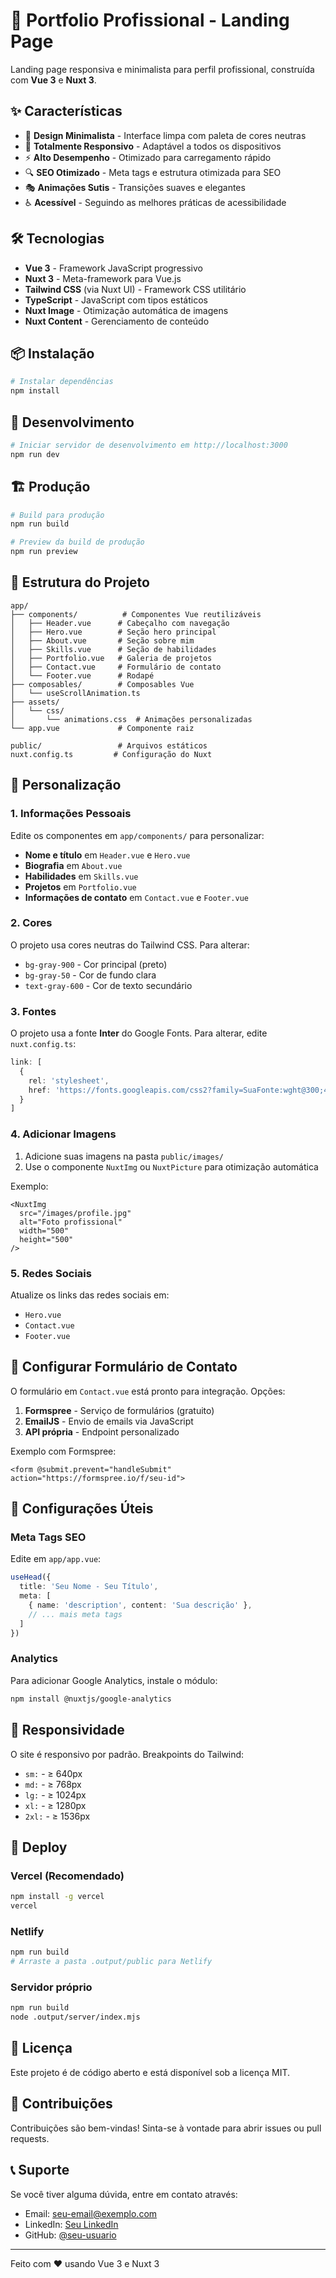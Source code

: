 # 🚀 Portfolio Profissional - Landing Page

Landing page responsiva e minimalista para perfil profissional, construída com **Vue 3** e **Nuxt 3**.

## ✨ Características

- 🎨 **Design Minimalista** - Interface limpa com paleta de cores neutras
- 📱 **Totalmente Responsivo** - Adaptável a todos os dispositivos
- ⚡ **Alto Desempenho** - Otimizado para carregamento rápido
- 🔍 **SEO Otimizado** - Meta tags e estrutura otimizada para SEO
- 🎭 **Animações Sutis** - Transições suaves e elegantes
- ♿ **Acessível** - Seguindo as melhores práticas de acessibilidade

## 🛠️ Tecnologias

- **Vue 3** - Framework JavaScript progressivo
- **Nuxt 3** - Meta-framework para Vue.js
- **Tailwind CSS** (via Nuxt UI) - Framework CSS utilitário
- **TypeScript** - JavaScript com tipos estáticos
- **Nuxt Image** - Otimização automática de imagens
- **Nuxt Content** - Gerenciamento de conteúdo

## 📦 Instalação

```bash
# Instalar dependências
npm install
```

## 🚀 Desenvolvimento

```bash
# Iniciar servidor de desenvolvimento em http://localhost:3000
npm run dev
```

## 🏗️ Produção

```bash
# Build para produção
npm run build

# Preview da build de produção
npm run preview
```

## 📂 Estrutura do Projeto

```
app/
├── components/          # Componentes Vue reutilizáveis
│   ├── Header.vue      # Cabeçalho com navegação
│   ├── Hero.vue        # Seção hero principal
│   ├── About.vue       # Seção sobre mim
│   ├── Skills.vue      # Seção de habilidades
│   ├── Portfolio.vue   # Galeria de projetos
│   ├── Contact.vue     # Formulário de contato
│   └── Footer.vue      # Rodapé
├── composables/        # Composables Vue
│   └── useScrollAnimation.ts
├── assets/
│   └── css/
│       └── animations.css  # Animações personalizadas
└── app.vue             # Componente raiz

public/                 # Arquivos estáticos
nuxt.config.ts         # Configuração do Nuxt
```

## 🎨 Personalização

### 1. Informações Pessoais

Edite os componentes em `app/components/` para personalizar:

- **Nome e título** em `Header.vue` e `Hero.vue`
- **Biografia** em `About.vue`
- **Habilidades** em `Skills.vue`
- **Projetos** em `Portfolio.vue`
- **Informações de contato** em `Contact.vue` e `Footer.vue`

### 2. Cores

O projeto usa cores neutras do Tailwind CSS. Para alterar:

- `bg-gray-900` - Cor principal (preto)
- `bg-gray-50` - Cor de fundo clara
- `text-gray-600` - Cor de texto secundário

### 3. Fontes

O projeto usa a fonte **Inter** do Google Fonts. Para alterar, edite `nuxt.config.ts`:

```typescript
link: [
  { 
    rel: 'stylesheet', 
    href: 'https://fonts.googleapis.com/css2?family=SuaFonte:wght@300;400;500;600;700&display=swap' 
  }
]
```

### 4. Adicionar Imagens

1. Adicione suas imagens na pasta `public/images/`
2. Use o componente `NuxtImg` ou `NuxtPicture` para otimização automática

Exemplo:
```vue
<NuxtImg
  src="/images/profile.jpg"
  alt="Foto profissional"
  width="500"
  height="500"
/>
```

### 5. Redes Sociais

Atualize os links das redes sociais em:
- `Hero.vue`
- `Contact.vue`
- `Footer.vue`

## 📧 Configurar Formulário de Contato

O formulário em `Contact.vue` está pronto para integração. Opções:

1. **Formspree** - Serviço de formulários (gratuito)
2. **EmailJS** - Envio de emails via JavaScript
3. **API própria** - Endpoint personalizado

Exemplo com Formspree:
```vue
<form @submit.prevent="handleSubmit" action="https://formspree.io/f/seu-id">
```

## 🔧 Configurações Úteis

### Meta Tags SEO

Edite em `app/app.vue`:

```typescript
useHead({
  title: 'Seu Nome - Seu Título',
  meta: [
    { name: 'description', content: 'Sua descrição' },
    // ... mais meta tags
  ]
})
```

### Analytics

Para adicionar Google Analytics, instale o módulo:

```bash
npm install @nuxtjs/google-analytics
```

## 📱 Responsividade

O site é responsivo por padrão. Breakpoints do Tailwind:

- `sm:` - ≥ 640px
- `md:` - ≥ 768px
- `lg:` - ≥ 1024px
- `xl:` - ≥ 1280px
- `2xl:` - ≥ 1536px

## 🚀 Deploy

### Vercel (Recomendado)

```bash
npm install -g vercel
vercel
```

### Netlify

```bash
npm run build
# Arraste a pasta .output/public para Netlify
```

### Servidor próprio

```bash
npm run build
node .output/server/index.mjs
```

## 📝 Licença

Este projeto é de código aberto e está disponível sob a licença MIT.

## 🤝 Contribuições

Contribuições são bem-vindas! Sinta-se à vontade para abrir issues ou pull requests.

## 📞 Suporte

Se você tiver alguma dúvida, entre em contato através:
- Email: seu-email@exemplo.com
- LinkedIn: [Seu LinkedIn](https://linkedin.com/in/seu-usuario)
- GitHub: [@seu-usuario](https://github.com/seu-usuario)

---

Feito com ❤️ usando Vue 3 e Nuxt 3
